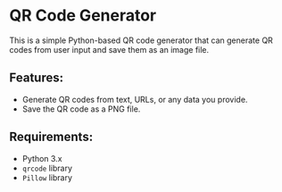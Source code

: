 # QR Code Generator

This is a simple Python-based QR code generator that can generate QR codes from user input and save them as an image file.

## Features:
- Generate QR codes from text, URLs, or any data you provide.
- Save the QR code as a PNG file.

## Requirements:
- Python 3.x
- `qrcode` library
- `Pillow` library
